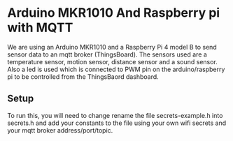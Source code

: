 # Arduino MKR1010 And Raspberry pi with MQTT
We are using an Arduino MKR1010 and a Raspberry Pi 4 model B to send sensor data to an mqtt broker (ThingsBoard). The sensors used are a temperature sensor, motion sensor, distance sensor and a sound sensor. Also a led is used which is connected to PWM pin on the arduino/raspberry pi to be controlled from the ThingsBaord dashboard.

## Setup
To run this, you will need to change rename the file secrets-example.h into secrets.h and add your constants to the file using your own wifi secrets and your mqtt broker address/port/topic.